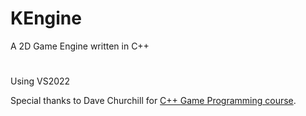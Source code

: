 # KEngine
A 2D Game Engine written in C++

#
Using VS2022

Special thanks to Dave Churchill for [C++ Game Programming course](https://www.youtube.com/playlist?list=PL_xRyXins848nDj2v-TJYahzvs-XW9sVV).
